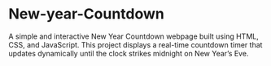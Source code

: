 # New-year-Countdown
A simple and interactive New Year Countdown webpage built using HTML, CSS, and JavaScript. This project displays a real-time countdown timer that updates dynamically until the clock strikes midnight on New Year’s Eve.
